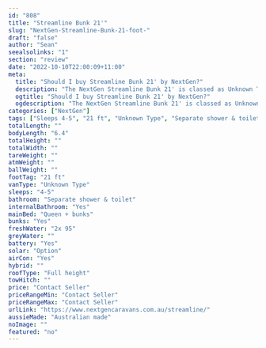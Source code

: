 ```yaml
---
id: "808"
title: "Streamline Bunk 21'"
slug: "NextGen-Streamline-Bunk-21-foot-"
draft: "false"
author: "Sean"
seealsolinks: "1"
section: "review"
date: "2022-10-10T22:00:09+11:00"
meta:
  title: "Should I buy Streamline Bunk 21' by NextGen?"
  description: "The NextGen Streamline Bunk 21' is classed as Unknown Type, and sleeps 4-5 people. It is Australian made and comes in at 21 ft. It generally has Separate shower & toilet."
  ogtitle: "Should I buy Streamline Bunk 21' by NextGen?"
  ogdescription: "The NextGen Streamline Bunk 21' is classed as Unknown Type, and sleeps 4-5 people. It is Australian made and comes in at 21 ft. It generally has Separate shower & toilet."
categories: ["NextGen"]
tags: ["Sleeps 4-5", "21 ft", "Unknown Type", "Separate shower & toilet", "Full height", "Price Unknown"]
totalLength: ""
bodyLength: "6.4"
totalHeight: ""
totalWidth: ""
tareWeight: ""
atmWeight: ""
ballWeight: ""
footTag: "21 ft"
vanType: "Unknown Type"
sleeps: "4-5"
bathroom: "Separate shower & toilet"
internalBathroom: "Yes"
mainBed: "Queen + bunks"
bunks: "Yes"
freshWater: "2x 95"
greyWater: ""
battery: "Yes"
solar: "Option"
airCon: "Yes"
hybrid: ""
roofType: "Full height"
towHitch: ""
price: "Contact Seller"
priceRangeMin: "Contact Seller"
priceRangeMax: "Contact Seller"
urlLink: "https://www.nextgencaravans.com.au/streamline/"
aussieMade: "Australian made"
noImage: ""
featured: "no"
---
```

